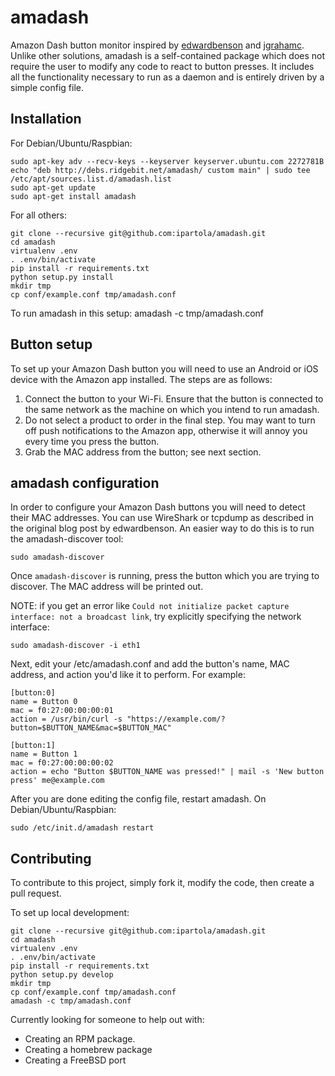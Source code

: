 # amadash

Amazon Dash button monitor inspired by [edwardbenson](https://medium.com/@edwardbenson/how-i-hacked-amazon-s-5-wifi-button-to-track-baby-data-794214b0bdd8#.77z7gdnvg)
and [jgrahamc](https://github.com/jgrahamc/dash). Unlike other solutions, amadash is a self-contained package which does not
require the user to modify any code to react to button presses. It includes all the functionality necessary to run as a
daemon and is entirely driven by a simple config file.

## Installation

For Debian/Ubuntu/Raspbian:

    sudo apt-key adv --recv-keys --keyserver keyserver.ubuntu.com 2272781B
    echo "deb http://debs.ridgebit.net/amadash/ custom main" | sudo tee /etc/apt/sources.list.d/amadash.list
    sudo apt-get update
    sudo apt-get install amadash

For all others:

    git clone --recursive git@github.com:ipartola/amadash.git
    cd amadash
    virtualenv .env
    . .env/bin/activate
    pip install -r requirements.txt
    python setup.py install
    mkdir tmp
    cp conf/example.conf tmp/amadash.conf

To run amadash in this setup:
    amadash -c tmp/amadash.conf

## Button setup

To set up your Amazon Dash button you will need to use an Android or iOS device with the Amazon app installed. The steps are as follows:

1. Connect the button to your Wi-Fi. Ensure that the button is connected to the same network as the machine on which you
   intend to run amadash.
2. Do not select a product to order in the final step. You may want to turn off push notifications to the Amazon app,
   otherwise it will annoy you every time you press the button.
3. Grab the MAC address from the button; see next section.

## amadash configuration

In order to configure your Amazon Dash buttons you will need to detect their MAC addresses. You can use WireShark or tcpdump
as described in the original blog post by edwardbenson. An easier way to do this is to run the amadash-discover tool:

    sudo amadash-discover

Once `amadash-discover` is running, press the button which you are trying to discover. The MAC address will be printed
out.

NOTE: if you get an error like `Could not initialize packet capture interface: not a broadcast link`, try explicitly
specifying the network interface:

    sudo amadash-discover -i eth1

Next, edit your /etc/amadash.conf and add the button's name, MAC address, and action you'd like it to perform. For example:

    [button:0]
    name = Button 0
    mac = f0:27:00:00:00:01
    action = /usr/bin/curl -s "https://example.com/?button=$BUTTON_NAME&mac=$BUTTON_MAC"
    
    [button:1]
    name = Button 1
    mac = f0:27:00:00:00:02
    action = echo "Button $BUTTON_NAME was pressed!" | mail -s 'New button press' me@example.com

After you are done editing the config file, restart amadash. On Debian/Ubuntu/Raspbian:

    sudo /etc/init.d/amadash restart

## Contributing

To contribute to this project, simply fork it, modify the code, then create a pull request.

To set up local development:

    git clone --recursive git@github.com:ipartola/amadash.git
    cd amadash
    virtualenv .env
    . .env/bin/activate
    pip install -r requirements.txt
    python setup.py develop
    mkdir tmp
    cp conf/example.conf tmp/amadash.conf
    amadash -c tmp/amadash.conf

Currently looking for someone to help out with:
 * Creating an RPM package.
 * Creating a homebrew package
 * Creating a FreeBSD port

